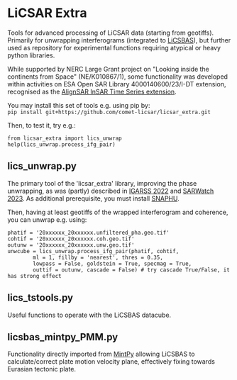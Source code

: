 # LiCSAR Extra
Tools for advanced processing of LiCSAR data (starting from geotiffs).
Primarily for unwrapping interferograms (integrated to [LiCSBAS](https://github.com/comet-licsar/licsbas)),
but further used as repository for experimental functions requiring atypical or heavy python libraries.  

While supported by NERC Large Grant project on "Looking inside the continents from Space" (NE/K010867/1), some functionality was developed within activities on
ESA Open SAR Library 4000140600/23/I-DT extension, recognised as the [AlignSAR InSAR Time Series extension](https://github.com/AlignSAR/alignSAR/tree/main/alignsar_extension_InSAR_TS).

You may install this set of tools e.g. using pip by:  
`
pip install git+https://github.com/comet-licsar/licsar_extra.git
`

Then, to test it, try e.g.:  
```
from licsar_extra import lics_unwrap
help(lics_unwrap.process_ifg_pair)
```

## lics_unwrap.py
The primary tool of the 'licsar_extra' library, improving the phase unwrapping, as was (partly) described in [IGARSS 2022](https://ieeexplore.ieee.org/document/9884337) and [SARWatch 2023](https://www.sciencedirect.com/science/article/pii/S187705092401679X).
As additional prerequisite, you must install [SNAPHU](http://web.stanford.edu/group/radar/softwareandlinks/sw/snaphu/).

Then, having at least geotiffs of the wrapped interferogram and coherence, you can unwrap e.g. using:
```
phatif = '20xxxxxx_20xxxxxx.unfiltered_pha.geo.tif'
cohtif = '20xxxxxx_20xxxxxx.coh.geo.tif'
outunw = '20xxxxxx_20xxxxxx.unw.geo.tif'
unwcube = lics_unwrap.process_ifg_pair(phatif, cohtif,
        ml = 1, fillby = 'nearest', thres = 0.35, 
        lowpass = False, goldstein = True, specmag = True,
        outtif = outunw, cascade = False) # try cascade True/False, it has strong effect
```

## lics_tstools.py
Useful functions to operate with the LiCSBAS datacube.


## licsbas_mintpy_PMM.py
Functionality directly imported from [MintPy](https://github.com/insarlab/MintPy) allowing LiCSBAS to calculate/correct plate motion velocity plane,
effectively fixing towards Eurasian tectonic plate.